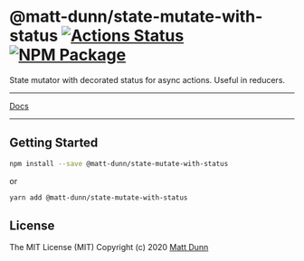 # @matt-dunn/state-mutate-with-status [![Actions Status](https://github.com/matt-dunn/packages/workflows/CI/badge.svg)](https://github.com/matt-dunn/packages/actions) [![NPM Package](https://badge.fury.io/js/%40matt-dunn%2Fstate-mutate-with-status.svg)](https://www.npmjs.com/package/@matt-dunn/state-mutate-with-status)

State mutator with decorated status for async actions. Useful in reducers.

---

[Docs](https://matt-dunn.github.io/packages/packages/state-mutate-with-status/docs/)

---

## Getting Started

```sh
npm install --save @matt-dunn/state-mutate-with-status
```

or

```sh
yarn add @matt-dunn/state-mutate-with-status
```

## License

The MIT License (MIT) Copyright (c) 2020 [Matt Dunn](https://matt-dunn.github.io/)


